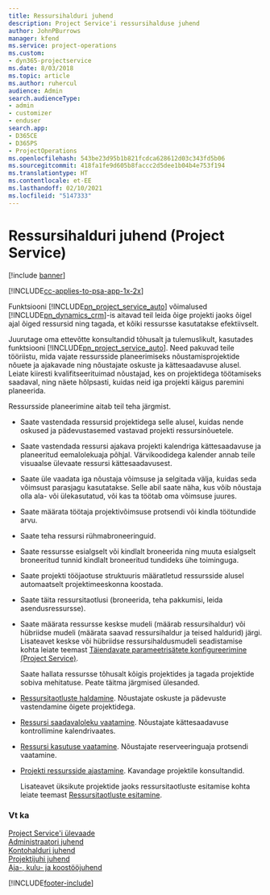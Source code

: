 ```yaml
---
title: Ressursihalduri juhend
description: Project Service'i ressursihalduse juhend
author: JohnPBurrows
manager: kfend
ms.service: project-operations
ms.custom:
- dyn365-projectservice
ms.date: 8/03/2018
ms.topic: article
ms.author: ruhercul
audience: Admin
search.audienceType:
- admin
- customizer
- enduser
search.app:
- D365CE
- D365PS
- ProjectOperations
ms.openlocfilehash: 543be23d95b1b821fcdca628612d03c343fd5b06
ms.sourcegitcommit: 418fa1fe9d605b8faccc2d5dee1b04b4e753f194
ms.translationtype: HT
ms.contentlocale: et-EE
ms.lasthandoff: 02/10/2021
ms.locfileid: "5147333"
---
```

# <a name="resource-manager-guide-project-service"></a>Ressursihalduri juhend (Project Service)

[!include [banner](../includes/psa-now-project-operations.md)]

[!INCLUDE[cc-applies-to-psa-app-1x-2x](../includes/cc-applies-to-psa-app-1x-2x.md)]

Funktsiooni [!INCLUDE[pn_project_service_auto](../includes/pn-project-service-auto.md)] võimalused [!INCLUDE[pn_dynamics_crm](../includes/pn-dynamics-crm.md)]-is aitavad teil leida õige projekti jaoks õigel ajal õiged ressursid ning tagada, et kõiki ressursse kasutatakse efektiivselt.  
  
 Juurutage oma ettevõtte konsultandid tõhusalt ja tulemuslikult, kasutades funktsiooni [!INCLUDE[pn_project_service_auto](../includes/pn-project-service-auto.md)]. Need pakuvad teile tööriistu, mida vajate ressursside planeerimiseks nõustamisprojektide nõuete ja ajakavade ning nõustajate oskuste ja kättesaadavuse alusel. Leiate kiiresti kvalifitseerituimad nõustajad, kes on projektidega töötamiseks saadaval, ning näete hõlpsasti, kuidas neid iga projekti käigus paremini planeerida.  
  
 Ressursside planeerimine aitab teil teha järgmist.  
  
- Saate vastendada ressursid projektidega selle alusel, kuidas nende oskused ja pädevustasemed vastavad projekti ressursinõuetele.  
  
- Saate vastendada ressursi ajakava projekti kalendriga kättesaadavuse ja planeeritud eemalolekuaja põhjal. Värvikoodidega kalender annab teile visuaalse ülevaate ressursi kättesaadavusest.  
  
- Saate üle vaadata iga nõustaja võimsuse ja selgitada välja, kuidas seda võimsust parasjagu kasutatakse. Selle abil saate näha, kus võib nõustaja olla ala- või ülekasutatud, või kas ta töötab oma võimsuse juures.  
  
- Saate määrata töötaja projektivõimsuse protsendi või kindla töötundide arvu.  
  
- Saate teha ressursi rühmabroneeringuid.  
  
- Saate ressursse esialgselt või kindlalt broneerida ning muuta esialgselt broneeritud tunnid kindlalt broneeritud tundideks ühe toiminguga.  
  
- Saate projekti tööjaotuse struktuuris määratletud ressursside alusel automaatselt projektimeeskonna koostada.  
  
- Saate täita ressursitaotlusi (broneerida, teha pakkumisi, leida asendusressursse).  
  
- Saate määrata ressursse keskse mudeli (määrab ressursihaldur) või hübriidse mudeli (määrata saavad ressursihaldur ja teised haldurid) järgi. Lisateavet keskse või hübriidse ressursihaldusmudeli seadistamise kohta leiate teemast [Täiendavate parameetrisätete konfigureerimine (Project Service)](../psa/configure-additional-parameters-settings.md).  
  
  Saate hallata ressursse tõhusalt kõigis projektides ja tagada projektide sobiva mehitatuse. Peate täitma järgmised ülesanded.  
  
- [Ressursitaotluste haldamine](../psa/manage-resource-requests.md). Nõustajate oskuste ja pädevuste vastendamine õigete projektidega.  
  
- [Ressursi saadavaloleku vaatamine](../psa/view-resource-availability.md). Nõustajate kättesaadavuse kontrollimine kalendrivaates.  
  
- [Ressursi kasutuse vaatamine](../psa/view-resource-utilization.md). Nõustajate reserveeringuaja protsendi vaatamine.  
  
- [Projekti ressursside ajastamine](../psa/schedule-resources-project.md). Kavandage projektile konsultandid.  
  
  Lisateavet üksikute projektide jaoks ressursitaotluste esitamise kohta leiate teemast [Ressursitaotluste esitamine](../psa/submit-resource-requests.md).  
  
### <a name="see-also"></a>Vt ka  
 [Project Service'i ülevaade](../psa/overview.md)   
 [Administraatori juhend](../psa/admin-guide.md)   
 [Kontohalduri juhend](../psa/account-manager-guide.md)   
 [Projektijuhi juhend](../psa/project-manager-guide.md)   
 [Aja-, kulu- ja koostööjuhend](../psa/time-expense-collaboration-guide.md)


[!INCLUDE[footer-include](../includes/footer-banner.md)]